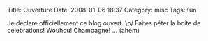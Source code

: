 Title: Ouverture
Date: 2008-01-06 18:37
Category: misc
Tags: fun

Je déclare officiellement ce blog ouvert. \\o/ Faites péter la
boite de celebrations! Wouhou! Champagne! ... (ahem)



